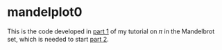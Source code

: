# mandelplot0

This is the code developed in [part 1](https://toddthomas.space/2020/06/10/pi-in-the-mandelbrot-set-part-1.html) of my tutorial on 𝜋 in the Mandelbrot set, which is needed to start [part 2](https://toddthomas.space/2020/07/05/pi-in-the-mandelbrot-set-part-2.html).
